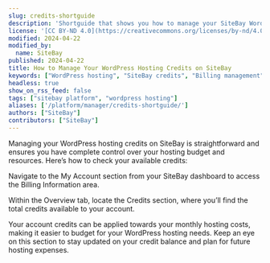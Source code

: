 ```yaml
---
slug: credits-shortguide
description: 'Shortguide that shows you how to manage your SiteBay WordPress hosting credits.'
license: '[CC BY-ND 4.0](https://creativecommons.org/licenses/by-nd/4.0)'
modified: 2024-04-22
modified_by:
  name: SiteBay
published: 2024-04-22
title: How to Manage Your WordPress Hosting Credits on SiteBay
keywords: ["WordPress hosting", "SiteBay credits", "Billing management"]
headless: true
show_on_rss_feed: false
tags: ["sitebay platform", "wordpress hosting"]
aliases: ['/platform/manager/credits-shortguide/']
authors: ["SiteBay"]
contributors: ["SiteBay"]
---
```


Managing your WordPress hosting credits on SiteBay is straightforward and ensures you have complete control over your hosting budget and resources. Here’s how to check your available credits:

Navigate to the My Account section from your SiteBay dashboard to access the Billing Information area.

Within the Overview tab, locate the Credits section, where you’ll find the total credits available to your account.

Your account credits can be applied towards your monthly hosting costs, making it easier to budget for your WordPress hosting needs. Keep an eye on this section to stay updated on your credit balance and plan for future hosting expenses.